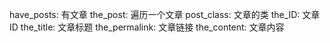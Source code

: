 have_posts: 有文章
the_post: 遍历一个文章
post_class: 文章的类
the_ID: 文章 ID
the_title: 文章标题
the_permalink: 文章链接
the_content: 文章内容
